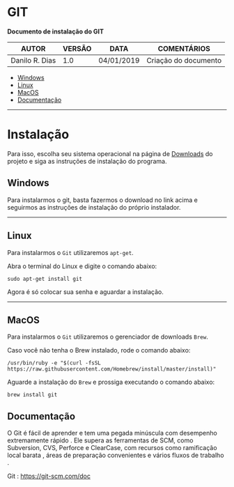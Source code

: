# **GIT**

**Documento de instalação do GIT**

| **AUTOR** | **VERSÃO** | **DATA** | **COMENTÁRIOS** |
| --- | --- | --- | --- |
| Danilo R. Dias | 1.0 | 04/01/2019 | Criação do documento |

* [Windows](#Windows)
* [Linux](#Linux)  
* [MacOS](#MacOS)
* [Documentação](#Documentação)

____

# Instalação

Para isso, escolha seu sistema operacional na página de [Downloads](http://git-scm.com/downloads) do projeto e siga as instruções de instalação do programa.

## Windows
Para instalarmos o git, basta fazermos o download no link acima e seguirmos as instruções de instalação do próprio instalador.
____

## Linux
Para instalarmos o `Git` utilizaremos `apt-get`.

Abra o terminal do Linux e digite o comando abaixo:
```
sudo apt-get install git
```

Agora é só colocar sua senha e aguardar a instalação.

____

## MacOS
Para instalarmos o `Git` utilizaremos o gerenciador de downloads `Brew`.

Caso você não tenha o Brew instalado, rode o comando abaixo:

```
/usr/bin/ruby -e "$(curl -fsSL https://raw.githubusercontent.com/Homebrew/install/master/install)"
```

Aguarde a instalação do `Brew` e prossiga executando o comando abaixo:
```
brew install git
```

## Documentação
O Git é fácil de aprender e tem uma pegada minúscula com desempenho extremamente rápido . Ele supera as ferramentas de SCM, como Subversion, CVS, Perforce e ClearCase, com recursos como ramificação local barata , áreas de preparação convenientes e vários fluxos de trabalho .

Git : https://git-scm.com/doc